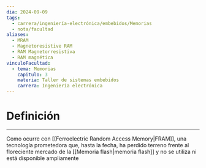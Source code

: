 ```yaml
---
dia: 2024-09-09
tags:
  - carrera/ingeniería-electrónica/embebidos/Memorias
  - nota/facultad
aliases:
  - MRAM
  - Magnetoresistive RAM
  - RAM Magnetorresistiva
  - RAM magnética
vinculoFacultad:
  - tema: Memorias
    capitulo: 3
    materia: Taller de sistemas embebidos
    carrera: Ingeniería electrónica
---
```

# Definición
---
Como ocurre con [[Ferroelectric Random Access Memory|FRAM]], una tecnología prometedora que, hasta la fecha, ha perdido terreno frente al floreciente mercado de la [[Memoria flash|memoria flash]] y no se utiliza ni está disponible ampliamente